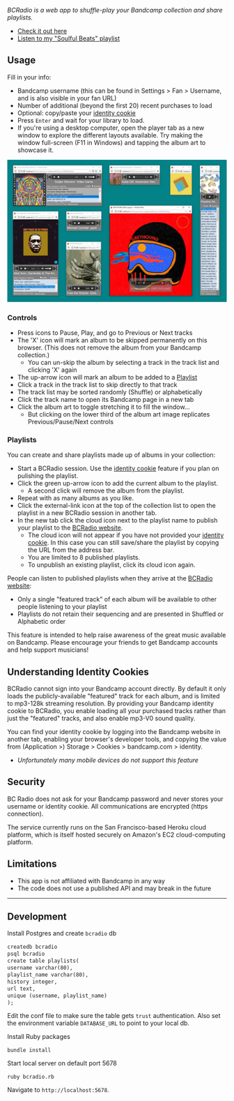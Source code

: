 _BCRadio is a web app to shuffle-play your Bandcamp collection and share playlists._ 

* [Check it out here](https://bcradio.muskratworks.com)
* [Listen to my "Soulful Beats" playlist](https://bcradio.muskratworks.com/?username=ralphgonz&history=500&identity=&plname=Soulful%20Beats&pl=3186317936,1236688466,2453847217,1354053149,669970039,1841385970,2777566998,2072370931,1381099484,3291886963,2486988848,653782977,670723018,8639420,3569642862,564910056,2853506943,39186851,1412922694,2765102043,1222800673,343951807,1780691561,3753052335,2590923883,360252837,2185341875,4097895041,49116025,1301931763,3879439350,899445237,2799285505,1695394720,2450436440,276276087,1367774883,2609352599,828310159,52003609,772049815,1507906476)

## Usage

Fill in your info:
* Bandcamp username (this can be found in Settings > Fan > Username, and is also visible in your fan URL)
* Number of additional (beyond the first 20) recent purchases to load
* Optional: copy/paste your [identity cookie](#understanding-identity-cookies) 
* Press `Enter` and wait for your library to load.
* If you're using a desktop computer, open the player tab as a new window to explore the different layouts available. Try making the window full-screen (F11 in Windows) and tapping the album art to showcase it.

![](images/responsive-demo.jpg)

### Controls

* Press icons to Pause, Play, and go to Previous or Next tracks
* The 'X' icon will mark an album to be skipped permanently on this browser. (This does not remove the album from your Bandcamp collection.)
   * You can un-skip the album by selecting a track in the track list and clicking 'X' again
* The up-arrow icon will mark an album to be added to a [Playlist](#playlists)
* Click a track in the track list to skip directly to that track
* The track list may be sorted randomly (Shuffle) or alphabetically
* Click the track name to open its Bandcamp page in a new tab
* Click the album art to toggle stretching it to fill the window...
   * But clicking on the lower third of the album art image replicates Previous/Pause/Next controls

### Playlists

You can create and share playlists made up of albums in your collection:

* Start a BCRadio session. Use the [identity cookie](#understanding-identity-cookies) feature if you plan on pulishing the playlist.
* Click the green up-arrow icon to add the current album to the playlist.
   * A second click will remove the album from the playlist.
* Repeat with as many albums as you like.
* Click the external-link icon at the top of the collection list to open the playlist in a new BCRadio session in another tab.
* In the new tab click the cloud icon next to the playlist name to publish your playlist to the [BCRadio website](https://bcradio.muskratworks.com).
   * The cloud icon will not appear if you have not provided your [identity cookie](#understanding-identity-cookies). In this case you can still save/share the playlist by copying the URL from the address bar.
   * You are limited to 8 published playlists.
   * To unpublish an existing playlist, click its cloud icon again.

People can listen to published playlists when they arrive at the [BCRadio website](https://bcradio.muskratworks.com):

* Only a single "featured track" of each album will be available to other people listening to your playlist
* Playlists do not retain their sequencing and are presented in Shuffled or Alphabetic order

This feature is intended to help raise awareness of the great music available on Bandcamp. Please encourage
your friends to get Bandcamp accounts and help support musicians!

## Understanding Identity Cookies

BCRadio cannot sign into your Bandcamp account directly. By default it only loads the publicly-available "featured" track for 
each album, and is limited to mp3-128k streaming resolution. By providing your Bandcamp identity cookie to BCRadio, you enable 
loading all your purchased tracks rather than just the "featured" tracks, and also enable mp3-V0 sound quality.

You can find your identity cookie by logging into the Bandcamp website in another tab, enabling your browser's developer 
tools, and copying the value from (Application >) Storage > Cookies > bandcamp.com > identity.

* _Unfortunately many mobile devices do not support this feature_

## Security

BC Radio does not ask for your Bandcamp password and never stores
your username or identity cookie. All communications are encrypted (https connection).

The service currently runs on the 
San Francisco-based Heroku cloud platform, which is itself
hosted securely on Amazon's EC2 cloud-computing platform. 

## Limitations

* This app is not affiliated with Bandcamp in any way
* The code does not use a published API and may break in the future

-------------
## Development

Install Postgres and create `bcradio` db
```
createdb bcradio
psql bcradio
create table playlists(
username varchar(80),
playlist_name varchar(80),
history integer,
url text,
unique (username, playlist_name)
);
```

Edit the conf file to make sure the table gets `trust` authentication. Also set the environment variable `DATABASE_URL` to 
point to your local db.

Install Ruby packages
```
bundle install
````

Start local server on default port 5678
```
ruby bcradio.rb
```

Navigate to `http://localhost:5678`. 
